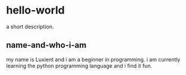 # hello-world
a short description.
## name-and-who-i-am
my name is Luxient and i am a beginner in programming. i am currently learning the python programming language and i find it fun.
